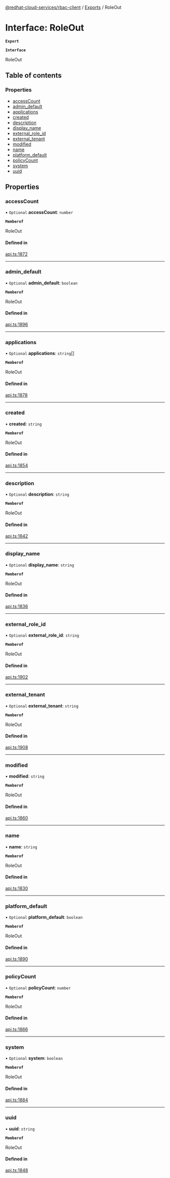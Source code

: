 [@redhat-cloud-services/rbac-client](../README.md) / [Exports](../modules.md) / RoleOut

# Interface: RoleOut

**`Export`**

**`Interface`**

RoleOut

## Table of contents

### Properties

- [accessCount](RoleOut.md#accesscount)
- [admin\_default](RoleOut.md#admin_default)
- [applications](RoleOut.md#applications)
- [created](RoleOut.md#created)
- [description](RoleOut.md#description)
- [display\_name](RoleOut.md#display_name)
- [external\_role\_id](RoleOut.md#external_role_id)
- [external\_tenant](RoleOut.md#external_tenant)
- [modified](RoleOut.md#modified)
- [name](RoleOut.md#name)
- [platform\_default](RoleOut.md#platform_default)
- [policyCount](RoleOut.md#policycount)
- [system](RoleOut.md#system)
- [uuid](RoleOut.md#uuid)

## Properties

### accessCount

• `Optional` **accessCount**: `number`

**`Memberof`**

RoleOut

#### Defined in

[api.ts:1872](https://github.com/RedHatInsights/javascript-clients/blob/master/packages/rbac/api.ts#L1872)

___

### admin\_default

• `Optional` **admin\_default**: `boolean`

**`Memberof`**

RoleOut

#### Defined in

[api.ts:1896](https://github.com/RedHatInsights/javascript-clients/blob/master/packages/rbac/api.ts#L1896)

___

### applications

• `Optional` **applications**: `string`[]

**`Memberof`**

RoleOut

#### Defined in

[api.ts:1878](https://github.com/RedHatInsights/javascript-clients/blob/master/packages/rbac/api.ts#L1878)

___

### created

• **created**: `string`

**`Memberof`**

RoleOut

#### Defined in

[api.ts:1854](https://github.com/RedHatInsights/javascript-clients/blob/master/packages/rbac/api.ts#L1854)

___

### description

• `Optional` **description**: `string`

**`Memberof`**

RoleOut

#### Defined in

[api.ts:1842](https://github.com/RedHatInsights/javascript-clients/blob/master/packages/rbac/api.ts#L1842)

___

### display\_name

• `Optional` **display\_name**: `string`

**`Memberof`**

RoleOut

#### Defined in

[api.ts:1836](https://github.com/RedHatInsights/javascript-clients/blob/master/packages/rbac/api.ts#L1836)

___

### external\_role\_id

• `Optional` **external\_role\_id**: `string`

**`Memberof`**

RoleOut

#### Defined in

[api.ts:1902](https://github.com/RedHatInsights/javascript-clients/blob/master/packages/rbac/api.ts#L1902)

___

### external\_tenant

• `Optional` **external\_tenant**: `string`

**`Memberof`**

RoleOut

#### Defined in

[api.ts:1908](https://github.com/RedHatInsights/javascript-clients/blob/master/packages/rbac/api.ts#L1908)

___

### modified

• **modified**: `string`

**`Memberof`**

RoleOut

#### Defined in

[api.ts:1860](https://github.com/RedHatInsights/javascript-clients/blob/master/packages/rbac/api.ts#L1860)

___

### name

• **name**: `string`

**`Memberof`**

RoleOut

#### Defined in

[api.ts:1830](https://github.com/RedHatInsights/javascript-clients/blob/master/packages/rbac/api.ts#L1830)

___

### platform\_default

• `Optional` **platform\_default**: `boolean`

**`Memberof`**

RoleOut

#### Defined in

[api.ts:1890](https://github.com/RedHatInsights/javascript-clients/blob/master/packages/rbac/api.ts#L1890)

___

### policyCount

• `Optional` **policyCount**: `number`

**`Memberof`**

RoleOut

#### Defined in

[api.ts:1866](https://github.com/RedHatInsights/javascript-clients/blob/master/packages/rbac/api.ts#L1866)

___

### system

• `Optional` **system**: `boolean`

**`Memberof`**

RoleOut

#### Defined in

[api.ts:1884](https://github.com/RedHatInsights/javascript-clients/blob/master/packages/rbac/api.ts#L1884)

___

### uuid

• **uuid**: `string`

**`Memberof`**

RoleOut

#### Defined in

[api.ts:1848](https://github.com/RedHatInsights/javascript-clients/blob/master/packages/rbac/api.ts#L1848)
